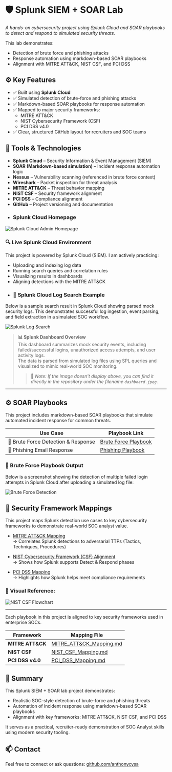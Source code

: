 # 🛡️ Splunk SIEM + SOAR Lab

_A hands-on cybersecurity project using Splunk Cloud and SOAR playbooks to detect and respond to simulated security threats._

This lab demonstrates:
- Detection of brute force and phishing attacks
- Response automation using markdown-based SOAR playbooks
- Alignment with MITRE ATT&CK, NIST CSF, and PCI DSS
## ⚙️ Key Features

- ✅ Built using **Splunk Cloud**
- ✅ Simulated detection of brute-force and phishing attacks
- ✅ Markdown-based SOAR playbooks for response automation
- ✅ Mapped to major security frameworks:
  - MITRE ATT&CK
  - NIST Cybersecurity Framework (CSF)
  - PCI DSS v4.0
- ✅ Clear, structured GitHub layout for recruiters and SOC teams

## 🧰 Tools & Technologies

- **Splunk Cloud** – Security Information & Event Management (SIEM)
- **SOAR (Markdown-based simulation)** – Incident response automation logic
- **Nessus** – Vulnerability scanning (referenced in brute force context)
- **Wireshark** – Packet inspection for threat analysis
- **MITRE ATT&CK** – Threat behavior mapping
- **NIST CSF** – Security framework alignment
- **PCI DSS** – Compliance alignment
- **GitHub** – Project versioning and documentation
- ### Splunk Cloud Homepage

![Splunk Cloud Admin Homepage](https://github.com/anthonycysa/Splunk-siem-soar-lab/blob/main/splunk-cloud-homepage.png?raw=true)
### 🔍 Live Splunk Cloud Environment

This project is powered by Splunk Cloud (SIEM). I am actively practicing:

- Uploading and indexing log data  
- Running search queries and correlation rules  
- Visualizing results in dashboards  
- Aligning detections with the MITRE ATT&CK
- ### 📸 Splunk Cloud Log Search Example

Below is a sample search result in Splunk Cloud showing parsed mock security logs. This demonstrates successful log ingestion, event parsing, and field extraction in a simulated SOC workflow.

![Splunk Log Search](https://github.com/anthonycysa/splunk-siem-soar-lab/blob/main/Splunk%20log%20search%20example%20.JPEG?raw=true)
> **📊 Splunk Dashboard Overview**  
> This dashboard summarizes mock security events, including failed/successful logins, unauthorized access attempts, and user activity logs.  
> The data is parsed from simulated log files using SPL queries and visualized to mimic real-world SOC monitoring.
> > 📁 *Note: If the image doesn't display above, you can find it directly in the repository under the filename `dashboard.jpeg`.*



---
## ⚙️ SOAR Playbooks

This project includes markdown-based SOAR playbooks that simulate automated incident response for common threats.

| Use Case | Playbook Link |
|----------|----------------|
| 🔐 Brute Force Detection & Response | [Brute Force Playbook](playbooks/brute_force_response_playbook.md) |
| 🎣 Phishing Email Response | [Phishing Playbook](playbooks/phishing_email_response_playbook.md) |
### 🧠 Brute Force Playbook Output

Below is a screenshot showing the detection of multiple failed login attempts in Splunk Cloud after uploading a simulated log file:

![Brute Force Detection](brute_force_detection_result.jpg)

## 🔐 Security Framework Mappings

This project maps Splunk detection use cases to key cybersecurity frameworks to demonstrate real-world SOC analyst value.

- [MITRE ATT&CK Mapping](./mitre_attack.md)  
  → Correlates Splunk detections to adversarial TTPs (Tactics, Techniques, Procedures)

- [NIST Cybersecurity Framework (CSF) Alignment](./nist_csf.md)  
  → Shows how Splunk supports Detect & Respond phases

- [PCI DSS Mapping](./pci_dss.md)  
  → Highlights how Splunk helps meet compliance requirements

### 🧭 Visual Reference:
![NIST CSF Flowchart](./nist_flowchart.png)

---

Each playbook in this project is aligned to key security frameworks used in enterprise SOCs.

| Framework      | Mapping File |
|----------------|--------------|
| **MITRE ATT&CK** | [MITRE_ATT&CK_Mapping.md](MITRE_ATT&CK_Mapping.md) |
| **NIST CSF**     | [NIST_CSF_Mapping.md](NIST_CSF_Mapping.md)         |
| **PCI DSS v4.0** | [PCI_DSS_Mapping.md](PCI_DSS_Mapping.md)           |

## 🏁 Summary

This Splunk SIEM + SOAR lab project demonstrates:
- Realistic SOC-style detection of brute-force and phishing threats
- Automation of incident response using markdown-based SOAR playbooks
- Alignment with key frameworks: MITRE ATT&CK, NIST CSF, and PCI DSS

It serves as a practical, recruiter-ready demonstration of SOC Analyst skills using modern security tooling.

## 📫 Contact

Feel free to connect or ask questions:
[github.com/anthonycysa](https://github.com/anthonycysa)
